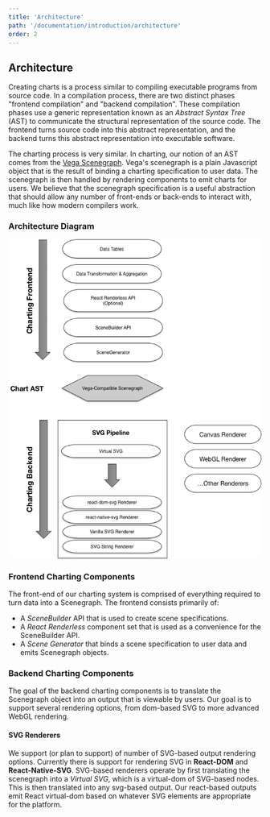 ```yaml
---
title: 'Architecture'
path: '/documentation/introduction/architecture'
order: 2
---
```


## Architecture

Creating charts is a process similar to compiling executable programs from source code. In a compilation process, there are two distinct phases "frontend compilation" and "backend compilation". These compilation phases use a generic representation known as an _Abstract Syntax Tree_ (AST) to communicate the structural representation of the source code. The frontend turns source code into this abstract representation, and the backend turns this abstract representation into executable software.

The charting process is very similar. In charting, our notion of an AST comes from the [Vega Scenegraph](https://github.com/vega/vega-scenegraph). Vega's scenegraph is a plain Javascript object that is the result of binding a charting specification to user data. The scenegraph is then handled by rendering components to emit charts for users. We believe that the scenegraph specification is a useful abstraction that should allow any number of front-ends or back-ends to interact with, much like how modern compilers work.


### Architecture Diagram
![Architecture Pipeline Diagram](/images/architecture_pipeline.png)

### Frontend Charting Components
The front-end of our charting system is comprised of everything required to turn data into a Scenegraph. The frontend consists primarily of:

* A _SceneBuilder_ API that is used to create scene specifications.
* A _React Renderless_ component set that is used as a convenience for the SceneBuilder API.
* A _Scene Generator_ that binds a scene specification to user data and emits Scenegraph objects.

### Backend Charting Components
The goal of the backend charting components is to translate the Scenegraph object into an output that is viewable by users. Our goal is to support several rendering options, from dom-based SVG to more advanced WebGL rendering.

#### SVG Renderers

We support (or plan to support) of number of SVG-based output rendering options. Currently there is support for rendering SVG in __React-DOM__ and __React-Native-SVG__. SVG-based renderers operate by first translating the scenegraph into a _Virtual SVG_, which is  a virtual-dom of SVG-based nodes. This is then translated into any svg-based output. Our react-based outputs emit React virtual-dom based on whatever SVG elements are appropriate for the platform.